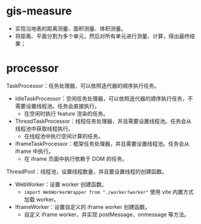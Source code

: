 # gis-measure

- 实现沿地表的距离测量、面积测量、体积测量。
- 将距离、平面分割为多个单元，然后对所有单元进行测量、计算，得出最终结果；

# processor

TaskProcessor：任务处理器，可以依照迭代器的顺序执行任务。

- IdleTaskProcessor：空闲任务处理器，可以依照迭代器的顺序执行任务，不需要设置线程池。任务会直接执行。
  - 在空闲时执行 feature 渲染的任务。
- ThreadTaskProcessor：线程任务处理器，并且需要设置线程池。任务会从线程池中获取线程执行。
  - 在线程池中执行空间计算的任务。
- IframeTaskProcessor：框架任务处理器，并且需要设置线程池。任务会从 iframe 中执行。
  - 在 iframe 页面中执行依赖于 DOM 的任务。

ThreadPool：线程池，设置线程数量，并且要设置线程的创建函数。

- WebWorker：设置 worker 创建函数。
  - `import WebWorkerWrapper from "./worker?worker"` 使用 vite 内置方式加载 worker。
- IframeWorker：设置自定义的 iframe worker 创建函数。
  - 自定义 iframe worker，并实现 postMessage、onmessage 等方法。
